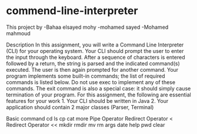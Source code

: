 # commend-line-interpreter
This project by 
  -Bahaa elsayed mohy 
  -mohamed sayed 
  -Mohamed mahmoud

Description
    In this assignment, you will write a Command Line Interpreter (CLI) for your operating
    system. Your CLI should prompt the user to enter the input through the keyboard. After a
    sequence of characters is entered followed by a return, the string is parsed and the indicated
    command(s) executed. The user is then again prompted for another command.
    Your program implements some built-in commands; the list of required commands is listed
    below. Do not use exec to implement any of these commands. The exit command is also a
    special case: it should simply cause termination of your program.
    For this assignment, the following are essential features for your work
    1. Your CLI should be written in Java
    2. Your application should contain 2 major classes (Parser, Terminal)
    
 Basic command 
    cd 
    ls 
    cp 
    cat 
    more 
    Pipe Operator 
    Redirect Operator < 
    Redirect Operator << 
    mkdir 
    rmdir 
    mv 
    rm 
    args 
    date 
    help 
    pwd 
    clear 
